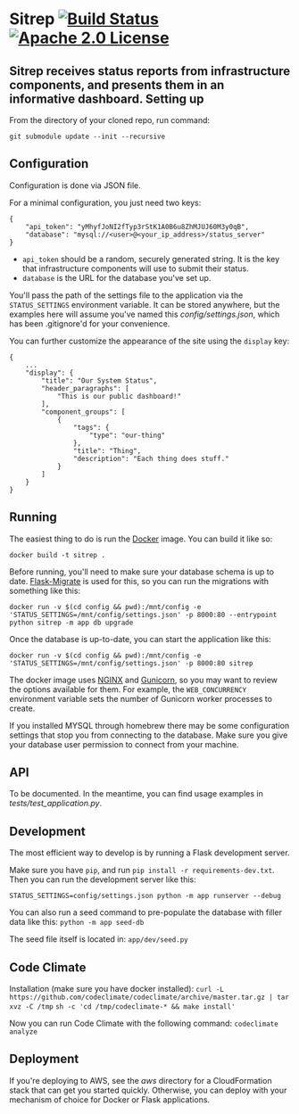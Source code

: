 Sitrep [![Build Status](https://travis-ci.org/bittorrent/sitrep.svg?branch=master)](https://travis-ci.org/bittorrent/sitrep) [![Apache 2.0 License](https://img.shields.io/badge/license-Apache%202.0-blue.svg)](https://raw.githubusercontent.com/bittorrent/sitrep/master/LICENSE)
==

Sitrep receives status reports from infrastructure components, and presents them in an informative dashboard.
Setting up
--
From the directory of your cloned repo, run command:
```
git submodule update --init --recursive
```

Configuration
--

Configuration is done via JSON file.

For a minimal configuration, you just need two keys:

```
{
    "api_token": "yMhyfJoNI2fTyp3rStK1A0B6u8ZhMJUJ60M3y0qB",
    "database": "mysql://<user>@<your_ip_address>/status_server"
}
```

* `api_token` should be a random, securely generated string. It is the key that infrastructure components will use to submit their status.
* `database` is the URL for the database you've set up.

You'll pass the path of the settings file to the application via the `STATUS_SETTINGS` environment variable. It can be stored anywhere, but the examples here will assume you've named this *config/settings.json*, which has been .gitignore'd for your convenience.

You can further customize the appearance of the site using the `display` key:

```
{
    ...
    "display": {
        "title": "Our System Status",
        "header_paragraphs": [
            "This is our public dashboard!"
        ],
        "component_groups": [
            {
                "tags": {
                    "type": "our-thing"
                },
                "title": "Thing",
                "description": "Each thing does stuff."
            }
        ]
    }
}
```

Running
--

The easiest thing to do is run the [Docker](https://www.docker.com/) image. You can build it like so:

`docker build -t sitrep .`

Before running, you'll need to make sure your database schema is up to date. [Flask-Migrate](https://flask-migrate.readthedocs.io/en/latest/) is used for this, so you can run the migrations with something like this:

`docker run -v $(cd config && pwd):/mnt/config -e 'STATUS_SETTINGS=/mnt/config/settings.json' -p 8000:80 --entrypoint python sitrep -m app db upgrade`

Once the database is up-to-date, you can start the application like this:

`docker run -v $(cd config && pwd):/mnt/config -e 'STATUS_SETTINGS=/mnt/config/settings.json' -p 8000:80 sitrep`

The docker image uses [NGINX](https://www.nginx.com/) and [Gunicorn](http://gunicorn.org/), so you may want to review the options available for them. For example, the `WEB_CONCURRENCY` environment variable sets the number of Gunicorn worker processes to create.

If you installed MYSQL through homebrew there may be some configuration settings that stop you from connecting to the database. Make sure you give your database user permission to connect from your machine.

API
--

To be documented. In the meantime, you can find usage examples in *tests/test_application.py*.

Development
--

The most efficient way to develop is by running a Flask development server.

Make sure you have `pip`, and run `pip install -r requirements-dev.txt`. Then you can run the development server like this:

`STATUS_SETTINGS=config/settings.json python -m app runserver --debug`

You can also run a seed command to pre-populate the database with filler data like this:
`python -m app seed-db`

The seed file itself is located in:
`app/dev/seed.py`

Code Climate
--

Installation (make sure you have docker installed):
`curl -L https://github.com/codeclimate/codeclimate/archive/master.tar.gz | tar xvz -C /tmp`
`sh -c 'cd /tmp/codeclimate-* && make install'`

Now you can run Code Climate with the following command:
`codeclimate analyze`

Deployment
--

If you're deploying to AWS, see the *aws* directory for a CloudFormation stack that can get you started quickly. Otherwise, you can deploy with your mechanism of choice for Docker or Flask applications.
